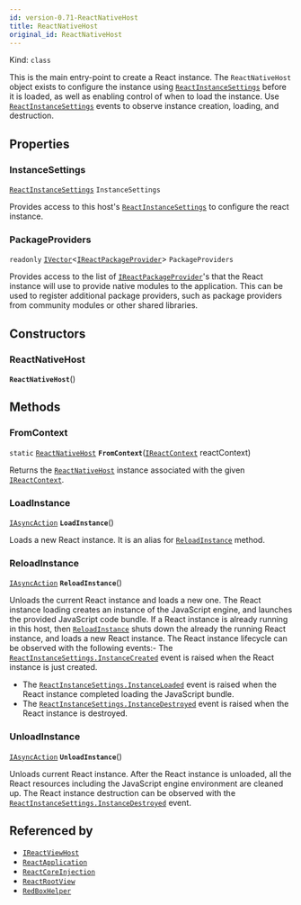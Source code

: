 ```yaml
---
id: version-0.71-ReactNativeHost
title: ReactNativeHost
original_id: ReactNativeHost
---
```


Kind: `class`



This is the main entry-point to create a React instance.
The `ReactNativeHost` object exists to configure the instance using [`ReactInstanceSettings`](ReactInstanceSettings) before it is loaded, as well as enabling control of when to load the instance.
Use [`ReactInstanceSettings`](ReactInstanceSettings) events to observe instance creation, loading, and destruction.

## Properties
### InstanceSettings
 [`ReactInstanceSettings`](ReactInstanceSettings) `InstanceSettings`

Provides access to this host's [`ReactInstanceSettings`](ReactInstanceSettings) to configure the react instance.

### PackageProviders
`readonly`  [`IVector`](https://docs.microsoft.com/uwp/api/Windows.Foundation.Collections.IVector-1)<[`IReactPackageProvider`](IReactPackageProvider)> `PackageProviders`

Provides access to the list of [`IReactPackageProvider`](IReactPackageProvider)'s that the React instance will use to provide native modules to the application. This can be used to register additional package providers, such as package providers from community modules or other shared libraries.


## Constructors
### ReactNativeHost
 **`ReactNativeHost`**()




## Methods
### FromContext
`static` [`ReactNativeHost`](ReactNativeHost) **`FromContext`**([`IReactContext`](IReactContext) reactContext)

Returns the [`ReactNativeHost`](ReactNativeHost) instance associated with the given [`IReactContext`](IReactContext).



### LoadInstance
[`IAsyncAction`](https://docs.microsoft.com/uwp/api/Windows.Foundation.IAsyncAction) **`LoadInstance`**()

Loads a new React instance. It is an alias for [`ReloadInstance`](#reloadinstance) method.



### ReloadInstance
[`IAsyncAction`](https://docs.microsoft.com/uwp/api/Windows.Foundation.IAsyncAction) **`ReloadInstance`**()

Unloads the current React instance and loads a new one.
The React instance loading creates an instance of the JavaScript engine, and launches the provided JavaScript code bundle.
If a React instance is already running in this host, then [`ReloadInstance`](#reloadinstance) shuts down the already the running React instance, and loads a new React instance.
The React instance lifecycle can be observed with the following events:- The [`ReactInstanceSettings.InstanceCreated`](ReactInstanceSettings#instancecreated) event is raised when the React instance is just created.
- The [`ReactInstanceSettings.InstanceLoaded`](ReactInstanceSettings#instanceloaded) event is raised when the React instance completed  loading the JavaScript bundle.
- The [`ReactInstanceSettings.InstanceDestroyed`](ReactInstanceSettings#instancedestroyed) event is raised when the React instance is destroyed.



### UnloadInstance
[`IAsyncAction`](https://docs.microsoft.com/uwp/api/Windows.Foundation.IAsyncAction) **`UnloadInstance`**()

Unloads current React instance.
After the React instance is unloaded, all the React resources including the JavaScript engine environment are cleaned up.
The React instance destruction can be observed with the [`ReactInstanceSettings.InstanceDestroyed`](ReactInstanceSettings#instancedestroyed) event.






## Referenced by
- [`IReactViewHost`](IReactViewHost)
- [`ReactApplication`](ReactApplication)
- [`ReactCoreInjection`](ReactCoreInjection)
- [`ReactRootView`](ReactRootView)
- [`RedBoxHelper`](RedBoxHelper)
